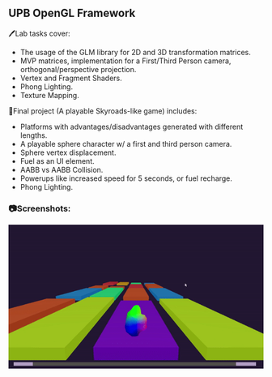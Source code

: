## UPB OpenGL Framework


🖊️Lab tasks cover:

* The usage of the GLM library for 2D and 3D transformation matrices.
* MVP matrices, implementation for a First/Third Person camera, orthogonal/perspective projection.
* Vertex and Fragment Shaders.
* Phong Lighting.
* Texture Mapping.


📝Final project (A playable Skyroads-like game) includes:

* Platforms with advantages/disadvantages generated with different lengths.
* A playable sphere character w/ a first and third person camera.
* Sphere vertex displacement.
* Fuel as an UI element.
* AABB vs AABB Collision.
* Powerups like increased speed for 5 seconds, or fuel recharge.
* Phong Lighting.


### 📷Screenshots:

![egc screenshot](/demo/demo.gif "Skyroads Demo")

